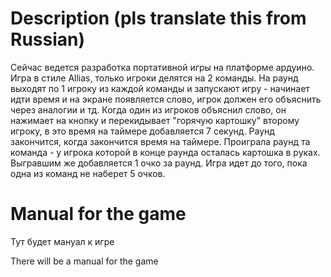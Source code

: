 # Description (pls translate this from Russian)
Сейчас ведется разработка портативной игры на платформе ардуино. Игра в стиле Allias, только игроки делятся на 2 команды. На раунд выходят по 1 игроку из каждой команды и запускают игру - начинает идти время и на экране появляется слово, игрок должен его объяснить через аналогии и тд. Когда один из игроков объяснил слово, он нажимает на кнопку и перекидывает "горячую картошку" второму игроку, в это время на таймере добавляется 7 секунд. Раунд закончится, когда закончится время на таймере. Проиграла раунд та команда - у игрока которой в конце раунда осталась картошка в руках. Выгравшим же добавляется 1 очко за раунд. Игра идет до того, пока одна из команд не наберет 5 очков.

# Manual for the game
Тут будет мануал к игре

There will be a manual for the game
